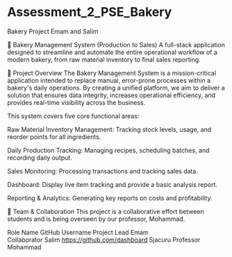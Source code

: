 # Assessment_2_PSE_Bakery
Bakery Project Emam and Salim

🧁 Bakery Management System (Production to Sales)
A full-stack application designed to streamline and automate the entire operational workflow of a modern bakery, from raw material inventory to final sales reporting.

🌟 Project Overview
The Bakery Management System is a mission-critical application intended to replace manual, error-prone processes within a bakery's daily operations. By creating a unified platform, we aim to deliver a solution that ensures data integrity, increases operational efficiency, and provides real-time visibility across the business.

This system covers five core functional areas:

Raw Material Inventory Management: Tracking stock levels, usage, and reorder points for all ingredients.

Daily Production Tracking: Managing recipes, scheduling batches, and recording daily output.

Sales Monitoring: Processing transactions and tracking sales data.

Dashboard: Display live item tracking and provide a basic analysis report.

Reporting & Analytics: Generating key reports on costs and profitability. 

👥 Team & Collaboration
This project is a collaborative effort between students and is being overseen by our professor, Mohammad.

Role	        Name	    GitHub                          Username
Project Lead	Emam	    
Collaborator	Salim	    https://github.com/dashboard    Sjacuru
Professor	    Mohammad	

